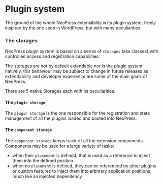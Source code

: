 # Plugin system

The ground of the whole NeoPress extensibility is its plugin system, freely inspired by the one seen in WordPress, but with many peculiarities.

### The storages

NeoPress plugin system is based on a series of `storages` (aka classes) with controlled access and registration capabilities.&#x20;

The storages are not by default extendable nor is the plugin system natively, this behaviour may be subject to change in future releases as extendability and developer experience are some of the main goals of NeoPress.

There are 5 native Storages each with its peculiarities.

#### The `plugin storage`

The `plugin storage` is the one responsible for the registration and state management of all the plugins loaded and booted into NeoPress.

#### The `component storage`

The `component storage` keeps track of all the extension components. Components may be used for a large variety of tasks:

* when their `placement` is defined, that is used as a reference to inject them into the defined position
* when no `placement` is defined, they can be referenced by other plugins or custom features to inject them into arbitrary application positions, much like an injected dependency


